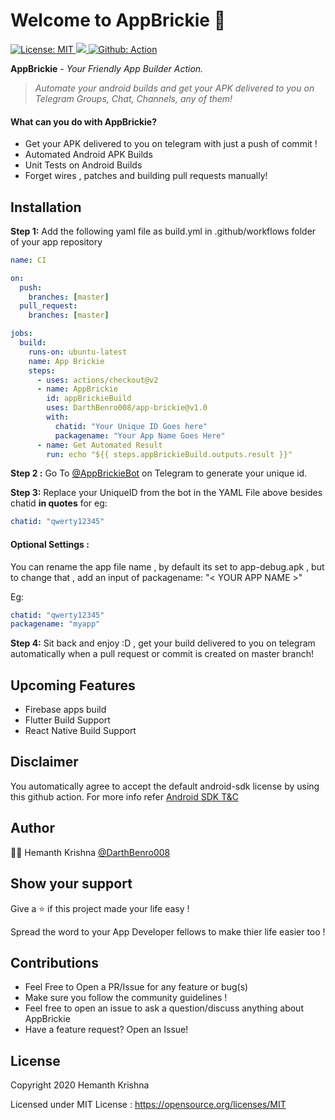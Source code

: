 # Welcome to AppBrickie 👋

<p>
  <a href="https://github.com/DarthBenro008/app-brickie/blob/master/LICENSE" target="_blank">
    <img alt="License: MIT" src="https://img.shields.io/badge/License-MIT-green.svg" />
  </a>
  <a href="https://github.com/DarthBenro008/app-brickie/releases" target="_blank">
    <img src="https://img.shields.io/github/v/release/DarthBenro008/app-brickie?color=orange&include_prereleases" />
  </a>
  <a href="https://github.com/DarthBenro008/app-brickie/releases" target="_blank">
    <img alt="Github: Action" src="https://img.shields.io/badge/Github-Action-lightgrey" />
  </a>
</p>

**AppBrickie** - _Your Friendly App Builder Action._

> _Automate your android builds and get your APK delivered to you on Telegram Groups, Chat, Channels, any of them!_

#### What can you do with AppBrickie?

- Get your APK delivered to you on telegram with just a push of commit !
- Automated Android APK Builds
- Unit Tests on Android Builds
- Forget wires , patches and building pull requests manually!

## Installation

**Step 1:** Add the following yaml file as build.yml in .github/workflows folder of your app repository

```yaml
name: CI

on:
  push:
    branches: [master]
  pull_request:
    branches: [master]

jobs:
  build:
    runs-on: ubuntu-latest
    name: App Brickie
    steps:
      - uses: actions/checkout@v2
      - name: AppBrickie
        id: appBrickieBuild
        uses: DarthBenro008/app-brickie@v1.0
        with:
          chatid: "Your Unique ID Goes here"
          packagename: "Your App Name Goes Here"
      - name: Get Automated Result
        run: echo "${{ steps.appBrickieBuild.outputs.result }}"
```

**Step 2 :** Go To [@AppBrickieBot](https://t.me/appbrickiebot) on Telegram to generate your unique id.

**Step 3:** Replace your UniqueID from the bot in the YAML File above besides chatid **in quotes**
for eg:

```yaml
chatid: "qwerty12345"
```

#### **Optional Settings :** 
You can rename the app file name , by default its set to app-debug.apk , but to change that , add an input of packagename: "< YOUR APP NAME >"

Eg: 
```yaml
chatid: "qwerty12345"
packagename: "myapp"
```

**Step 4:** Sit back and enjoy :D , get your build delivered to you on telegram automatically when a pull request or commit is created on master branch!

## Upcoming Features

- Firebase apps build
- Flutter Build Support
- React Native Build Support

## Disclaimer
You automatically agree to accept the default android-sdk license by using this github action. For more info refer [Android SDK T&C](https://developer.android.com/studio/terms)


## Author
👨‍💻 Hemanth Krishna [@DarthBenro008](http://github.com/DarthBenro008)

## Show your support

Give a ⭐ if this project made your life easy !

Spread the word to your App Developer fellows to make thier life easier too !

## Contributions

- Feel Free to Open a PR/Issue for any feature or bug(s)
- Make sure you follow the community guidelines !
- Feel free to open an issue to ask a question/discuss anything about AppBrickie
- Have a feature request? Open an Issue!

## License

Copyright 2020 Hemanth Krishna

Licensed under MIT License : https://opensource.org/licenses/MIT
